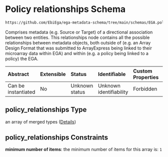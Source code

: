 # Policy relationships Schema

```txt
https://github.com/EbiEga/ega-metadata-schema/tree/main/schemas/EGA.policy.json#/properties/policy_relationships
```

Comprises metadata (e.g. Source or Target) of a directional association between two entities. This relationships node contains all the possible relationships between metadata objects, both outside of (e.g. an Array Design Format that was submitted to ArrayExpress being linked to their microarray data within EGA) and within (e.g. a policy being linked to a policy) the EGA.

| Abstract            | Extensible | Status         | Identifiable            | Custom Properties | Additional Properties | Access Restrictions | Defined In                                                                   |
| :------------------ | :--------- | :------------- | :---------------------- | :---------------- | :-------------------- | :------------------ | :--------------------------------------------------------------------------- |
| Can be instantiated | No         | Unknown status | Unknown identifiability | Forbidden         | Forbidden             | none                | [EGA.policy.json\*](../../../schemas/EGA.policy.json "open original schema") |

## policy\_relationships Type

an array of merged types ([Details](ega-16-properties-policy-relationships-items.md))

## policy\_relationships Constraints

**minimum number of items**: the minimum number of items for this array is: `1`
